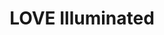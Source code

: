 ---
pid: llp287
title: LOVE Illuminated
location_transcription: LOVE PARK
coordinates: "[-75.165446530252, 39.954010030318]"
zipcode: '19335'
gen_neighborhood: 
neighborhood: 
outside_phl: 'Downingtown PA '
age: '29'
age_range: 20-29
instagram: 
image_file_name: llp_287.jpg
proposal_transcription: |-
  A video installation on top of LOVE monument in Love Park, Philadelphia.
  The video is of black + white hands joining _ then separating, then joining again

  LO
  VE

  -video
  -projector
topic: Unity,Love,Race Ethnicity
topic_summary: 0, 0, 0, 0
type: Projection,Film
keywords_other: love statue, holding hands, hands, black and white
credit: Morgenchristie.com
image_labels: 
twitter: 
facebook: 
permalink: "/monuments/llp287/"
layout: item-page
---